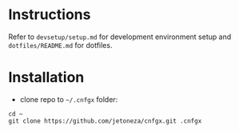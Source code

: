 # Instructions
Refer to `devsetup/setup.md` for development environment setup and `dotfiles/README.md` for dotfiles.

# Installation

* clone repo to `~/.cnfgx` folder:
```
cd ~
git clone https://github.com/jetoneza/cnfgx.git .cnfgx
```
